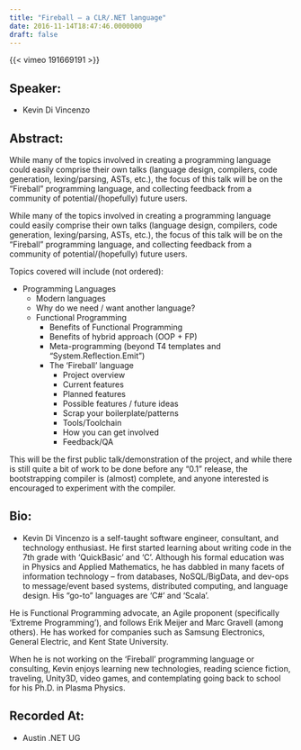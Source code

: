 ```yaml
---
title: "Fireball – a CLR/.NET language"
date: 2016-11-14T18:47:46.0000000
draft: false
---
```


{{< vimeo 191669191 >}}

## Speaker:

 - Kevin Di Vincenzo

## Abstract:

<p>While many of the topics involved in creating a programming language could easily comprise their own talks (language design, compilers, code generation, lexing/parsing, ASTs, etc.), the focus of this talk will be on the “Fireball” programming language, and collecting feedback from a community of potential/(hopefully) future users.</p>
<p>While many of the topics involved in creating a programming language could easily comprise their own talks (language design, compilers, code generation, lexing/parsing, ASTs, etc.), the focus of this talk will be on the “Fireball” programming language, and collecting feedback from a community of potential/(hopefully) future users.</p>
<p>Topics covered will include (not ordered):</p>
<ul>
<li>Programming Languages
<ul>
<li>Modern languages</li>
<li>Why do we need / want another language?</li>
<li>Functional Programming
<ul>
<li>Benefits of Functional Programming</li>
<li>Benefits of hybrid approach (OOP + FP)</li>
<li>Meta-programming (beyond T4 templates and “System.Reflection.Emit”)</li>
<li>The ‘Fireball’ language
<ul>
<li>Project overview</li>
<li>Current features</li>
<li>Planned features</li>
<li>Possible features / future ideas</li>
<li>Scrap your boilerplate/patterns</li>
<li>Tools/Toolchain</li>
<li>How you can get involved</li>
<li>Feedback/QA</li>
</ul>
</li>
</ul>
</li>
</ul>
</li>
</ul>
<p>This will be the first public talk/demonstration of the project, and while there is still quite a bit of work to be done before any “0.1” release, the bootstrapping compiler is (almost) complete, and anyone interested is encouraged to experiment with the compiler.</p>

## Bio:

 - <p>Kevin Di Vincenzo is a self-taught software engineer, consultant, and technology enthusiast. He first started learning about writing code in the 7th grade with ‘QuickBasic’ and ‘C’. Although his formal education was in Physics and Applied Mathematics, he has dabbled in many facets of information technology – from databases, NoSQL/BigData, and dev-ops to message/event based systems, distributed computing, and language design. His “go-to” languages are ‘C#’ and ‘Scala’.</p>
<p>He is Functional Programming advocate, an Agile proponent (specifically ‘Extreme Programming’), and follows Erik Meijer and Marc Gravell (among others). He has worked for companies such as Samsung Electronics, General Electric, and Kent State University.</p>
<p>When he is not working on the ‘Fireball’ programming language or consulting, Kevin enjoys learning new technologies, reading science fiction, traveling, Unity3D, video games, and contemplating going back to school for his Ph.D. in Plasma Physics.</p>

## Recorded At:

 - Austin .NET UG

